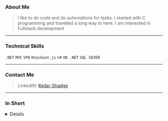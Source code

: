 
### About Me

> I like to do code and do automations for tasks. I started with C programming and travelled a long way to here. 
I am interested in Fullstack development

* * *

### Technical Skills

 `.NET` `MVC` `SPA` `Knockout.js` `C#` `VB .NET` `SQL SEVER`

* * *

### **Contact Me**

> LinkedIN: [Kedar Ghadge](www.linkedin.com/in/kedarghadge)


* * *

### In Short
<details>
• I remember my programming started with the “Hello world” and addition’s code in C language and I started loving programming.</br>
• I never thought at initial days of my career that I would ever choose IT as my profession. As I belongs to the Electronics trade of engineering.</br>
• But while working in Production Industry also I did the many useful projects for company with using my coding skills, and I understood that my grasping power in programming is really better.</br>
• So, I made high budget projects in very low budget using Microsoft excel formulae and macro programming, it motivates me to start my journey in IT industry.</br>
• I have done the C-DAC and got my first IT job because of my Philomath and Enthusiastic nature</br>
• Even in my starting career days my attitude towards my work is the serious and focused as it is today.</br>
• I always try to find the automation to reduce the manual work and manual efforts on field, so making tools for it is always seems my plus point to me.</br>
• My micro habits like making documentation for customer fixes and writing a comment about the details in code helped me and my team mates while bug fixing and providing a enhancements to customer in timely manner. </br>
• Instead of only achieving targets in time, customer satisfaction was my main motive while working with any project. So that’s how I always loved my work.</br>
• And lastly I don’t like to advertise this fact, but other than curricular I always keep my self active in no curricular activities in company as well. Like trekking , mimicry, small acts or dancing.</br>
</details>
